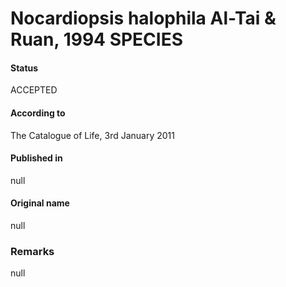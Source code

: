# Nocardiopsis halophila Al-Tai & Ruan, 1994 SPECIES

#### Status
ACCEPTED

#### According to
The Catalogue of Life, 3rd January 2011

#### Published in
null

#### Original name
null

### Remarks
null